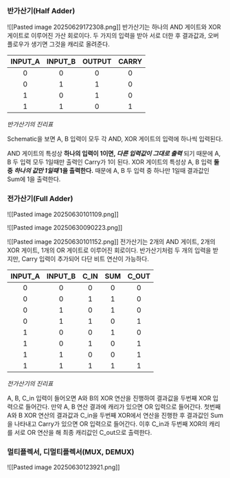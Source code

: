 
### 반가산기(Half Adder)

![[Pasted image 20250629172308.png]]
반가산기는 하나의 AND 게이트와 XOR 게이트로 이루어진 가산 회로이다.
두 가지의 입력을 받아 서로 더한 후 결과값과, 오버플로우가 생기면 그것을 캐리로 올려준다.

| **INPUT_A** | **INPUT_B** | **OUTPUT** | **CARRY** |
|:-----------:|:-----------:|:----------:|:---------:|
|      0      |      0      |     0      |     0     |
|      0      |      1      |     1      |     0     |
|      1      |      0      |     1      |     0     |
|      1      |      1      |     0      |     1     |
*반가산기의 진리표*

Schematic을 보면 A, B 입력이 모두 각 AND, XOR 게이트의 입력에 하나씩 입력된다.

AND 게이트의 특성상 **하나의 입력이 1이면, _다른 입력값이 그대로 출력_** 되기 때문에 A, B 두 입력 모두 1일때만 출력인 Carry가 1이 된다.
XOR 게이트의 특성상 A, B 입력 **둘 중 _하나의 값만 1일때_ 1을 출력한다.**
때문에 A, B 두 입력 중 하나만 1일때 결과값인 Sum에 1을 출력한다.



### 전가산기(Full Adder)

![[Pasted image 20250630101109.png]]


![[Pasted image 20250630090223.png]]

![[Pasted image 20250630101152.png]]
전가산기는 2개의 AND 게이트, 2개의 XOR 게이트, 1개의 OR 게이트로 이루어진 회로이다.
반가산기처럼 두 개의 입력을 받지만, Carry 입력이 추가되어 다단 비트 연산이 가능하다.

| **INPUT_A** | **INPUT_B** | **C_IN** | **SUM** | **C_OUT** |
| :---------: | :---------: | :------: | :-----: | :-------: |
|      0      |      0      |    0     |    0    |     0     |
|      0      |      0      |    1     |    1    |     0     |
|      0      |      1      |    0     |    1    |     0     |
|      0      |      1      |    1     |    0    |     1     |
|      1      |      0      |    0     |    1    |     0     |
|      1      |      0      |    1     |    0    |     1     |
|      1      |      1      |    0     |    0    |     1     |
|      1      |      1      |    1     |    1    |     1     |
*전가산기의 진리표*

A, B, C_in 입력이 들어오면 A와 B의 XOR 연산을 진행하여 결과값을 두번째 XOR 입력으로 들어간다.
만약 A, B 연산 결과에 캐리가 있으면 OR 입력으로 들어간다.
첫번째 A와 B XOR 연산의 결과값과 C_in을 두번째 XOR에서 연산을 진행한 후 결과값인 Sum을 나타내고 Carry가 있으면 OR 입력으로 들어간다.
이후 C_in과 두번째 XOR의 캐리를 서로 OR 연산을 해 최종 캐리값인 C_out으로 출력한다.




### 멀티플렉서, 디멀티플렉서(MUX, DEMUX)

![[Pasted image 20250630123921.png]]
